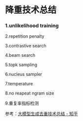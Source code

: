 # 降重技术总结

### 1.unlikelihood training

2.repetition penalty

3.contrastive search

4.beam search

5.topk sampling

6.nucleus sampler

7.temperature

8.no reapeat ngram size

9.重复率指标检测

参考：[大模型生成去重技术总结 - 知乎](https://zhuanlan.zhihu.com/p/659961396)
